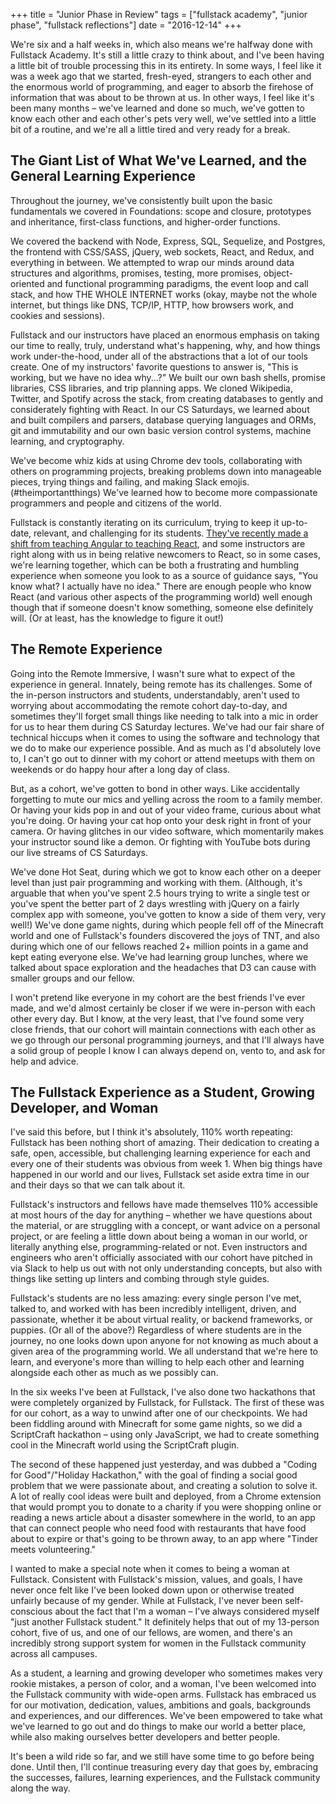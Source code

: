 +++
title = "Junior Phase in Review"
tags = ["fullstack academy", "junior phase", "fullstack reflections"]
date = "2016-12-14"
+++

We're six and a half weeks in, which also means we're halfway done with Fullstack Academy. It's still a little crazy to think about, and I've been having a little bit of trouble processing this in its entirety. In some ways, I feel like it was a week ago that we started, fresh-eyed, strangers to each other and the enormous world of programming, and eager to absorb the firehose of information that was about to be thrown at us. In other ways, I feel like it's been many months – we've learned and done so much, we've gotten to know each other and each other's pets very well, we've settled into a little bit of a routine, and we're all a little tired and very ready for a break.

## The Giant List of What We've Learned, and the General Learning Experience

Throughout the journey, we've consistently built upon the basic fundamentals we covered in Foundations: scope and closure, prototypes and inheritance, first-class functions, and higher-order functions.

We covered the backend with Node, Express, SQL, Sequelize, and Postgres, the frontend with CSS/SASS, jQuery, web sockets, React, and Redux, and everything in between. We attempted to wrap our minds around data structures and algorithms, promises, testing, more promises, object-oriented and functional programming paradigms, the event loop and call stack, and how THE WHOLE INTERNET works (okay, maybe not the whole internet, but things like DNS, TCP/IP, HTTP, how browsers work, and cookies and sessions).

Fullstack and our instructors have placed an enormous emphasis on taking our time to really, truly, understand what's happening, why, and how things work under-the-hood, under all of the abstractions that a lot of our tools create. One of my instructors' favorite questions to answer is, "This is working, but we have no idea why...?" We built our own bash shells, promise libraries, CSS libraries, and trip planning apps. We cloned Wikipedia, Twitter, and Spotify across the stack, from creating databases to gently and considerately fighting with React. In our CS Saturdays, we learned about and built compilers and parsers, database querying languages and ORMs, git and immutability and our own basic version control systems, machine learning, and cryptography.

We've become whiz kids at using Chrome dev tools, collaborating with others on programming projects, breaking problems down into manageable pieces, trying things and failing, and making Slack emojis. (#theimportantthings) We've learned how to become more compassionate programmers and people and citizens of the world.

Fullstack is constantly iterating on its curriculum, trying to keep it up-to-date, relevant, and challenging for its students. [They've recently made a shift from teaching Angular to teaching React](https://www.fullstackacademy.com/blog/angular-to-react-fullstack-academy-updates-its-curriculum), and some instructors are right along with us in being relative newcomers to React, so in some cases, we're learning together, which can be both a frustrating and humbling experience when someone you look to as a source of guidance says, "You know what? I actually have no idea." There are enough people who know React (and various other aspects of the programming world) well enough though that if someone doesn't know something, someone else definitely will. (Or at least, has the knowledge to figure it out!)

## The Remote Experience

Going into the Remote Immersive, I wasn't sure what to expect of the experience in general. Innately, being remote has its challenges. Some of the in-person instructors and students, understandably, aren't used to worrying about accommodating the remote cohort day-to-day, and sometimes they'll forget small things like needing to talk into a mic in order for us to hear them during CS Saturday lectures. We've had our fair share of technical hiccups when it comes to using the software and technology that we do to make our experience possible. And as much as I'd absolutely love to, I can't go out to dinner with my cohort or attend meetups with them on weekends or do happy hour after a long day of class.

But, as a cohort, we've gotten to bond in other ways. Like accidentally forgetting to mute our mics and yelling across the room to a family member. Or having your kids pop in and out of your video frame, curious about what you're doing. Or having your cat hop onto your desk right in front of your camera. Or having glitches in our video software, which momentarily makes your instructor sound like a demon. Or fighting with YouTube bots during our live streams of CS Saturdays.

We've done Hot Seat, during which we got to know each other on a deeper level than just pair programming and working with them. (Although, it's arguable that when you've spent 2.5 hours trying to write a single test or you've spent the better part of 2 days wrestling with jQuery on a fairly complex app with someone, you've gotten to know a side of them very, very well!) We've done game nights, during which people fell off of the Minecraft world and one of Fullstack's founders discovered the joys of TNT, and also during which one of our fellows reached 2+ million points in a game and kept eating everyone else. We've had learning group lunches, where we talked about space exploration and the headaches that D3 can cause with smaller groups and our fellow.

I won't pretend like everyone in my cohort are the best friends I've ever made, and we'd almost certainly be closer if we were in-person with each other every day. But I know, at the very least, that I've found some very close friends, that our cohort will maintain connections with each other as we go through our personal programming journeys, and that I'll always have a solid group of people I know I can always depend on, vento to, and ask for help and advice.

## The Fullstack Experience as a Student, Growing Developer, and Woman

I've said this before, but I think it's absolutely, 110% worth repeating: Fullstack has been nothing short of amazing. Their dedication to creating a safe, open, accessible, but challenging learning experience for each and every one of their students was obvious from week 1. When big things have happened in our world and our lives, Fullstack set aside extra time in our and their days so that we can talk about it.

Fullstack's instructors and fellows have made themselves 110% accessible at most hours of the day for anything – whether we have questions about the material, or are struggling with a concept, or want advice on a personal project, or are feeling a little down about being a woman in our world, or literally anything else, programming-related or not. Even instructors and engineers who aren't officially associated with our cohort have pitched in via Slack to help us out with not only understanding concepts, but also with things like setting up linters and combing through style guides.

Fullstack's students are no less amazing: every single person I've met, talked to, and worked with has been incredibly intelligent, driven, and passionate, whether it be about virtual reality, or backend frameworks, or puppies. (Or all of the above?) Regardless of where students are in the journey, no one looks down upon anyone for not knowing as much about a given area of the programming world. We all understand that we're here to learn, and everyone's more than willing to help each other and learning alongside each other as much as we possibly can.

In the six weeks I've been at Fullstack, I've also done two hackathons that were completely organized by Fullstack, for Fullstack. The first of these was for our cohort, as a way to unwind after one of our checkpoints. We had been fiddling around with Minecraft for some game nights, so we did a ScriptCraft hackathon – using only JavaScript, we had to create something cool in the Minecraft world using the ScriptCraft plugin.

The second of these happened just yesterday, and was dubbed a "Coding for Good"/"Holiday Hackathon," with the goal of finding a social good problem that we were passionate about, and creating a solution to solve it. A lot of really cool ideas were built and deployed, from a Chrome extension that would prompt you to donate to a charity if you were shopping online or reading a news article about a disaster somewhere in the world, to an app that can connect people who need food with restaurants that have food about to expire or that's going to be thrown away, to an app where "Tinder meets volunteering."

I wanted to make a special note when it comes to being a woman at Fullstack. Consistent with Fullstack's mission, values, and goals, I have never once felt like I've been looked down upon or otherwise treated unfairly because of my gender. While at Fullstack, I've never been self-conscious about the fact that I'm a woman – I've always considered myself "just another Fullstack student." It definitely helps that out of my 13-person cohort, five of us, and one of our fellows, are women, and there's an incredibly strong support system for women in the Fullstack community across all campuses.

As a student, a learning and growing developer who sometimes makes very rookie mistakes, a person of color, and a woman, I've been welcomed into the Fullstack community with wide-open arms. Fullstack has embraced us for our motivation, dedication, values, ambitions and goals, backgrounds and experiences, and our differences. We've been empowered to take what we've learned to go out and do things to make our world a better place, while also making ourselves better developers and better people.

It's been a wild ride so far, and we still have some time to go before being done. Until then, I'll continue treasuring every day that goes by, embracing the successes, failures, learning experiences, and the Fullstack community along the way.
